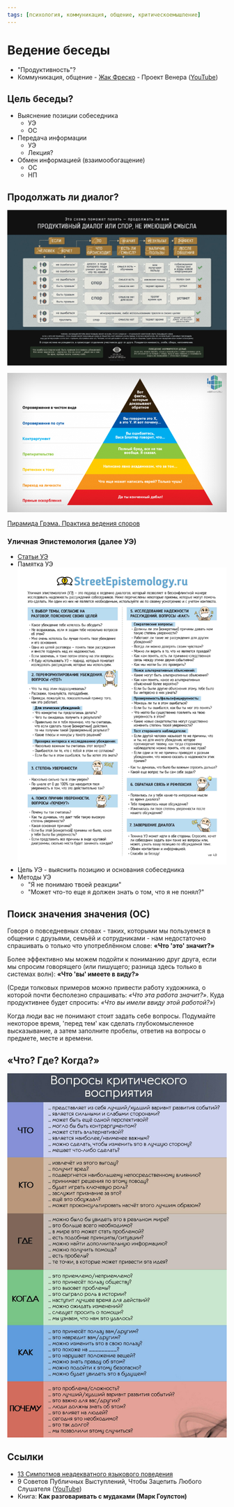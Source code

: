 ```yaml
---
tags: [психология, коммуникация, общение, критическоемышление]
---
```

# Ведение беседы

- "Продуктивность"?
- Коммуникация, общение - [Жак Фреско](Жак%20Фреско.md) - Проект Венера ([YouTube](https://youtu.be/wQmz-zT09IU))

## Цель беседы?

- Выяснение позиции собеседника
  - УЭ
  - ОС
- Передача информации
  - УЭ
  - Лекция?
- Обмен информацией (взаимообогащение)
  - ОС
  - НП

## Продолжать ли диалог?

  ![../assets/Продуктивный_диалог.jpg](../assets/Продуктивный_диалог.jpg)
  
![../assets/пирамида_грэма.png](../assets/пирамида_грэма.png)

[Пирамида Грэма. Практика ведения споров](%D0%9F%D0%B8%D1%80%D0%B0%D0%BC%D0%B8%D0%B4%D0%B0%20%D0%93%D1%80%D1%8D%D0%BC%D0%B0.%20%D0%9F%D1%80%D0%B0%D0%BA%D1%82%D0%B8%D0%BA%D0%B0%20%D0%B2%D0%B5%D0%B4%D0%B5%D0%BD%D0%B8%D1%8F%20%D1%81%D0%BF%D0%BE%D1%80%D0%BE%D0%B2.md)
  
### Уличная Эпистемология (далее УЭ)

- [Статьи УЭ](https://streetepistemology.ru/articles_new)
- Памятка УЭ
  ![../assets/памятка_уэ.jpg](../assets/памятка_уэ.jpg)
- Цель УЭ - выяснить позицию и основания собеседника
- Методы УЭ
  - "Я не понимаю твоей реакции"
  - "Может что-то еще я должен знать о том, что я не понял?"

## Поиск значения значения (ОС)

Говоря о повседневных словах - таких, которыми мы пользуемся в общении с друзьями, семьёй и сотрудниками - нам недостаточно спрашивать о только что употреблённом слове: **«Что &#39;это&#39; значит?»**

Более эффективно мы можем подойти к пониманию друг друга, если мы спросим говорящего (или пишущего; разница здесь только в системах волн): **«Что &#39;вы&#39; имеете в виду?»**

(Среди толковых примеров можно привести работу художника, о которой почти бесполезно спрашивать: *«Что эта работа значит?»*. Куда продуктивнее будет спросить: *«Что вы имели ввиду этой работой?»*)

Когда люди вас не понимают стоит задать себе вопросы. Подумайте некоторое время, &#39;перед тем&#39; как сделать глубокомысленное высказывание, а затем заполните пробелы, ответив на вопросы о предмете, месте и времени.

## «Что? Где? Когда?»

![../assets/вопросы_критического_восприятия.jpg](../assets/вопросы_критического_восприятия.png)

## Ссылки

- [13 Симпотмов неадекватного языкового поведения](13%20%D0%A1%D0%B8%D0%BC%D0%BF%D0%BE%D1%82%D0%BC%D0%BE%D0%B2%20%D0%BD%D0%B5%D0%B0%D0%B4%D0%B5%D0%BA%D0%B2%D0%B0%D1%82%D0%BD%D0%BE%D0%B3%D0%BE%20%D1%8F%D0%B7%D1%8B%D0%BA%D0%BE%D0%B2%D0%BE%D0%B3%D0%BE%20%D0%BF%D0%BE%D0%B2%D0%B5%D0%B4%D0%B5%D0%BD%D0%B8%D1%8F.md)
- 9 Советов Публичных Выступлений, Чтобы Зацепить Любого Слушателя ([YouTube](https://youtu.be/yWS5B-z-hJQ))
- Книга: **Как разговаривать с мудаками (Марк Гоулстон)**
